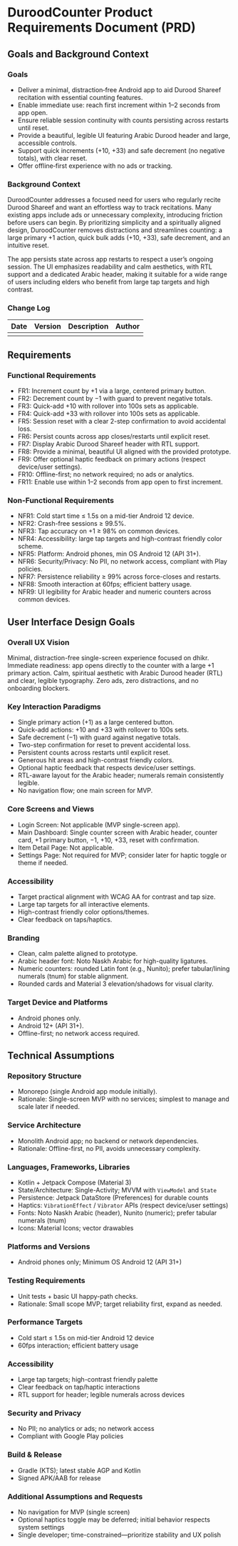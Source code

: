 # DuroodCounter Product Requirements Document (PRD)

## Goals and Background Context

### Goals
- Deliver a minimal, distraction‑free Android app to aid Durood Shareef recitation with essential counting features.
- Enable immediate use: reach first increment within 1–2 seconds from app open.
- Ensure reliable session continuity with counts persisting across restarts until reset.
- Provide a beautiful, legible UI featuring Arabic Durood header and large, accessible controls.
- Support quick increments (+10, +33) and safe decrement (no negative totals), with clear reset.
- Offer offline‑first experience with no ads or tracking.

### Background Context
DuroodCounter addresses a focused need for users who regularly recite Durood Shareef and want an effortless way to track recitations. Many existing apps include ads or unnecessary complexity, introducing friction before users can begin. By prioritizing simplicity and a spiritually aligned design, DuroodCounter removes distractions and streamlines counting: a large primary +1 action, quick bulk adds (+10, +33), safe decrement, and an intuitive reset. 

The app persists state across app restarts to respect a user’s ongoing session. The UI emphasizes readability and calm aesthetics, with RTL support and a dedicated Arabic header, making it suitable for a wide range of users including elders who benefit from large tap targets and high contrast.

### Change Log
| Date       | Version | Description           | Author |
|------------|---------|-----------------------|--------|
|            |         |                       |        |

## Requirements

### Functional Requirements
- FR1: Increment count by +1 via a large, centered primary button.
- FR2: Decrement count by −1 with guard to prevent negative totals.
- FR3: Quick-add +10 with rollover into 100s sets as applicable.
- FR4: Quick-add +33 with rollover into 100s sets as applicable.
- FR5: Session reset with a clear 2-step confirmation to avoid accidental loss.
- FR6: Persist counts across app closes/restarts until explicit reset.
- FR7: Display Arabic Durood Shareef header with RTL support.
- FR8: Provide a minimal, beautiful UI aligned with the provided prototype.
- FR9: Offer optional haptic feedback on primary actions (respect device/user settings).
- FR10: Offline-first; no network required; no ads or analytics.
- FR11: Enable use within 1–2 seconds from app open to first increment.

### Non-Functional Requirements
- NFR1: Cold start time ≤ 1.5s on a mid-tier Android 12 device.
- NFR2: Crash-free sessions ≥ 99.5%.
- NFR3: Tap accuracy on +1 ≥ 98% on common devices.
- NFR4: Accessibility: large tap targets and high-contrast friendly color scheme.
- NFR5: Platform: Android phones, min OS Android 12 (API 31+).
- NFR6: Security/Privacy: No PII, no network access, compliant with Play policies.
- NFR7: Persistence reliability ≥ 99% across force-closes and restarts.
- NFR8: Smooth interaction at 60fps; efficient battery usage.
- NFR9: UI legibility for Arabic header and numeric counters across common devices.

## User Interface Design Goals

### Overall UX Vision
Minimal, distraction-free single-screen experience focused on dhikr. Immediate readiness: app opens directly to the counter with a large +1 primary action. Calm, spiritual aesthetic with Arabic Durood header (RTL) and clear, legible typography. Zero ads, zero distractions, and no onboarding blockers.

### Key Interaction Paradigms
- Single primary action (+1) as a large centered button.
- Quick-add actions: +10 and +33 with rollover to 100s sets.
- Safe decrement (−1) with guard against negative totals.
- Two-step confirmation for reset to prevent accidental loss.
- Persistent counts across restarts until explicit reset.
- Generous hit areas and high-contrast friendly colors.
- Optional haptic feedback that respects device/user settings.
- RTL-aware layout for the Arabic header; numerals remain consistently legible.
- No navigation flow; one main screen for MVP.

### Core Screens and Views
- Login Screen: Not applicable (MVP single-screen app).
- Main Dashboard: Single counter screen with Arabic header, counter card, +1 primary button, −1, +10, +33, reset with confirmation.
- Item Detail Page: Not applicable.
- Settings Page: Not required for MVP; consider later for haptic toggle or theme if needed.

### Accessibility
- Target practical alignment with WCAG AA for contrast and tap size.
- Large tap targets for all interactive elements.
- High-contrast friendly color options/themes.
- Clear feedback on taps/haptics.

### Branding
- Clean, calm palette aligned to prototype.
- Arabic header font: Noto Naskh Arabic for high-quality ligatures.
- Numeric counters: rounded Latin font (e.g., Nunito); prefer tabular/lining numerals (tnum) for stable alignment.
- Rounded cards and Material 3 elevation/shadows for visual clarity.

### Target Device and Platforms
- Android phones only.
- Android 12+ (API 31+).
- Offline-first; no network access required.

## Technical Assumptions

### Repository Structure
- Monorepo (single Android app module initially).
- Rationale: Single-screen MVP with no services; simplest to manage and scale later if needed.

### Service Architecture
- Monolith Android app; no backend or network dependencies.
- Rationale: Offline-first, no PII, avoids unnecessary complexity.

### Languages, Frameworks, Libraries
- Kotlin + Jetpack Compose (Material 3)
- State/Architecture: Single-Activity; MVVM with `ViewModel` and `State`
- Persistence: Jetpack DataStore (Preferences) for durable counts
- Haptics: `VibrationEffect` / `Vibrator` APIs (respect device/user settings)
- Fonts: Noto Naskh Arabic (header), Nunito (numeric); prefer tabular numerals (tnum)
- Icons: Material Icons; vector drawables

### Platforms and Versions
- Android phones only; Minimum OS Android 12 (API 31+)

### Testing Requirements
- Unit tests + basic UI happy-path checks.
- Rationale: Small scope MVP; target reliability first, expand as needed.

### Performance Targets
- Cold start ≤ 1.5s on mid-tier Android 12 device
- 60fps interaction; efficient battery usage

### Accessibility
- Large tap targets; high-contrast friendly palette
- Clear feedback on tap/haptic interactions
- RTL support for header; legible numerals across devices

### Security and Privacy
- No PII; no analytics or ads; no network access
- Compliant with Google Play policies

### Build & Release
- Gradle (KTS); latest stable AGP and Kotlin
- Signed APK/AAB for release

### Additional Assumptions and Requests
- No navigation for MVP (single screen)
- Optional haptics toggle may be deferred; initial behavior respects system settings
- Single developer; time-constrained—prioritize stability and UX polish
